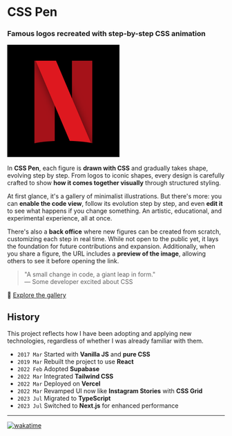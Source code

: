 
# CSS Pen

### Famous logos recreated with step-by-step CSS animation

![CSS Pen](public/thumbs/netflix.png)

In **CSS Pen**, each figure is **drawn with CSS** and gradually takes shape, evolving step by step. From logos to iconic shapes, every design is carefully crafted to show **how it comes together visually** through structured styling.

At first glance, it's a gallery of minimalist illustrations. But there's more: you can **enable the code view**, follow its evolution step by step, and even **edit it** to see what happens if you change something. An artistic, educational, and experimental experience, all at once.

There's also a **back office** where new figures can be created from scratch, customizing each step in real time. While not open to the public yet, it lays the foundation for future contributions and expansion. Additionally, when you share a figure, the URL includes a **preview of the image**, allowing others to see it before opening the link.

> "A small change in code, a giant leap in form."  
> — Some developer excited about CSS

🔗 [Explore the gallery](https://www.csspen.es)


## History

This project reflects how I have been adopting and applying new technologies, regardless of whether I was already familiar with them.

- `2017 Mar` Started with **Vanilla JS** and **pure CSS**  
- `2019 Mar` Rebuilt the project to use **React**  
- `2022 Feb` Adopted **Supabase**  
- `2022 Mar` Integrated **Tailwind CSS**  
- `2022 Mar` Deployed on **Vercel**  
- `2022 Mar` Revamped UI now like **Instagram Stories** with **CSS Grid** 
- `2023 Jul` Migrated to **TypeScript**  
- `2023 Jul` Switched to **Next.js** for enhanced performance  

---

[![wakatime](https://wakatime.com/badge/user/c8d2802f-0742-4964-bd79-1cb374b6de43/project/84223879-6d76-45d7-97ef-da701a20bcf6.svg)](#)